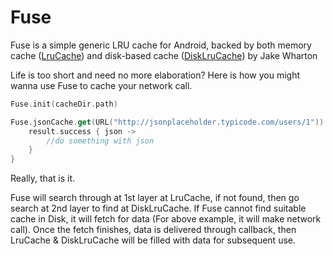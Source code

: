 # Fuse

Fuse is a simple generic LRU cache for Android, backed by both memory cache ([LruCache](http://developer.android.com/reference/android/util/LruCache.html)) and disk-based cache ([DiskLruCache](https://github.com/JakeWharton/DiskLruCache)) by Jake Wharton 

Life is too short and need no more elaboration? Here is how you might wanna use Fuse to cache your network call.

```Kotlin
Fuse.init(cacheDir.path)

Fuse.jsonCache.get(URL("http://jsonplaceholder.typicode.com/users/1")) { result ->
    result.success { json ->
        //do something with json
    }
}
```

Really, that is it.

Fuse will search through at 1st layer at LruCache, if not found, then go search at 2nd layer to find at DiskLruCache. 
If Fuse cannot find suitable cache in Disk, it will fetch for data (For above example, it will make network call). 
Once the fetch finishes, data is delivered through callback, then LruCache & DiskLruCache will be filled with data for subsequent use.
